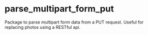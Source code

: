 parse_multipart_form_put
========================

Package to parse multipart form data from a PUT request. Useful for replacing photos using a RESTful api.
